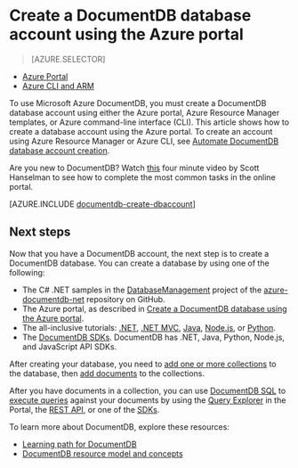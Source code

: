 <properties 
	pageTitle="Create NoSQL database account - Free Trial | Microsoft Azure" 
	description="Learn how to create database accounts using the online database creator for Azure DocumentDB, a managed NoSQL document database for JSON. Get a free trial today."
	keywords="Free trial, online database creator, create a database, create database, documentdb, azure, Microsoft azure"
	services="documentdb" 
	documentationCenter="" 
	authors="mimig1" 
	manager="jhubbard" 
	editor="monicar"/>

<tags 
	ms.service="documentdb" 
	ms.workload="data-services" 
	ms.tgt_pltfrm="na" 
	ms.devlang="na" 
	ms.topic="get-started-article" 
	ms.date="12/03/2015" 
	ms.author="mimig"/>

# Create a DocumentDB database account using the Azure portal

> [AZURE.SELECTOR]
- [Azure Portal](documentdb-create-account.md)
- [Azure CLI and ARM](documentdb-automation-resource-manager-cli.md)

To use Microsoft Azure DocumentDB, you must create a DocumentDB database account using either the Azure portal, Azure Resource Manager templates, or Azure command-line interface (CLI). This article shows how to create a database account using the Azure portal. To create an account using Azure Resource Manager or Azure CLI, see [Automate DocumentDB database account creation](documentdb-automation-resource-manager-cli.md). 

Are you new to DocumentDB? Watch [this](http://azure.microsoft.com/documentation/videos/create-documentdb-on-azure/) four minute video by Scott Hanselman to see how to complete the most common tasks in the online portal.

[AZURE.INCLUDE [documentdb-create-dbaccount](../../includes/documentdb-create-dbaccount.md)]

## Next steps

Now that you have a DocumentDB account, the next step is to create a DocumentDB database. You can create a database by using one of the following:

- The C# .NET samples in the [DatabaseManagement](https://github.com/Azure/azure-documentdb-net/tree/master/samples/code-samples/DatabaseManagement) project of the [azure-documentdb-net](https://github.com/Azure/azure-documentdb-net/tree/master/samples/code-samples) repository on GitHub.
- The Azure portal, as described in [Create a DocumentDB database using the Azure portal](documentdb-create-database.md).
- The all-inclusive tutorials: [.NET](documentdb-get-started.md), [.NET MVC](documentdb-dotnet-application.md), [Java](documentdb-java-application.md), [Node.js](documentdb-nodejs-application.md), or [Python](documentdb-python-application.md).
- The [DocumentDB SDKs](documentdb-sdk-dotnet.md). DocumentDB has .NET, Java, Python, Node.js, and JavaScript API SDKs. 


After creating your database, you need to [add one or more collections](documentdb-create-collection.md) to the database, then [add documents](documentdb-view-json-document-explorer.md) to the collections. 

After you have documents in a collection, you can use [DocumentDB SQL](documentdb-sql-query.md) to [execute queries](documentdb-sql-query.md#executing-queries) against your documents by using the [Query Explorer](documentdb-query-collections-query-explorer.md) in the Portal, the [REST API](https://msdn.microsoft.com/library/azure/dn781481.aspx), or one of the [SDKs](documentdb-sdk-dotnet.md).

To learn more about DocumentDB, explore these resources:

-	[Learning path for DocumentDB](https://azure.microsoft.com/documentation/learning-paths/documentdb/)
-	[DocumentDB resource model and concepts](documentdb-resources.md)

 
